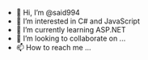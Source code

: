 - 👋 Hi, I’m @said994
- 👀 I’m interested in C# and JavaScript
- 🌱 I’m currently learning ASP.NET
- 💞️ I’m looking to collaborate on ...
- 📫 How to reach me ...

<!---
said994/said994 is a ✨ special ✨ repository because its `README.md` (this file) appears on your GitHub profile.
You can click the Preview link to take a look at your changes.
--->
